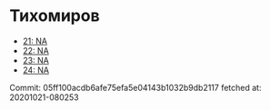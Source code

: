 # Тихомиров
- [21: NA](21.md)
- [22: NA](22.md)
- [23: NA](23.md)
- [24: NA](24.md)

Commit: 05ff100acdb6afe75efa5e04143b1032b9db2117
 fetched at: 20201021-080253
